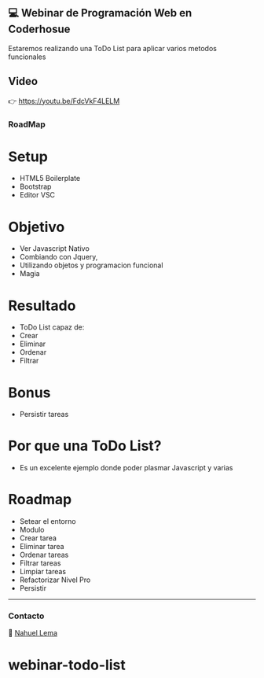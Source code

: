 ## 💻 Webinar de Programación Web en Coderhosue
Estaremos realizando una ToDo List para aplicar varios metodos funcionales


## Video 
👉 https://youtu.be/FdcVkF4LELM

### RoadMap

# Setup
- HTML5 Boilerplate
- Bootstrap
- Editor VSC

# Objetivo
- Ver Javascript Nativo
- Combiando con Jquery, 
- Utilizando objetos y programacion funcional
- Magia

# Resultado
- ToDo List capaz de:
- Crear
- Eliminar
- Ordenar
- Filtrar
# Bonus
- Persistir tareas

# Por que una ToDo List?
- Es un excelente ejemplo donde poder plasmar Javascript y varias

# Roadmap
- Setear el entorno
- Modulo
- Crear tarea
- Eliminar tarea
- Ordenar tareas
- Filtrar tareas
- Limpiar tareas
- Refactorizar Nivel Pro
- Persistir

---

### Contacto

👋 [Nahuel Lema](https://www.linkedin.com/in/nahuellema/)


# webinar-todo-list

